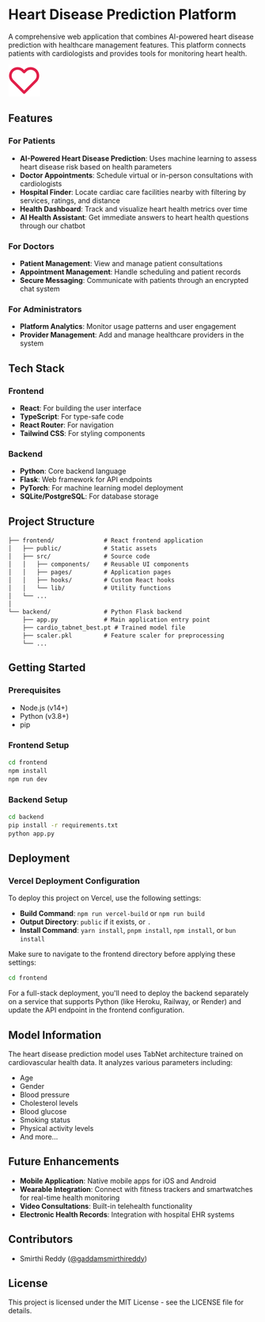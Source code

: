 # Heart Disease Prediction Platform

A comprehensive web application that combines AI-powered heart disease prediction with healthcare management features. This platform connects patients with cardiologists and provides tools for monitoring heart health.

![Heart Health Platform](frontend/public/logo.svg)

## Features

### For Patients
- **AI-Powered Heart Disease Prediction**: Uses machine learning to assess heart disease risk based on health parameters
- **Doctor Appointments**: Schedule virtual or in-person consultations with cardiologists
- **Hospital Finder**: Locate cardiac care facilities nearby with filtering by services, ratings, and distance
- **Health Dashboard**: Track and visualize heart health metrics over time
- **AI Health Assistant**: Get immediate answers to heart health questions through our chatbot

### For Doctors
- **Patient Management**: View and manage patient consultations
- **Appointment Management**: Handle scheduling and patient records
- **Secure Messaging**: Communicate with patients through an encrypted chat system

### For Administrators
- **Platform Analytics**: Monitor usage patterns and user engagement
- **Provider Management**: Add and manage healthcare providers in the system

## Tech Stack

### Frontend
- **React**: For building the user interface
- **TypeScript**: For type-safe code
- **React Router**: For navigation
- **Tailwind CSS**: For styling components

### Backend
- **Python**: Core backend language
- **Flask**: Web framework for API endpoints
- **PyTorch**: For machine learning model deployment
- **SQLite/PostgreSQL**: For database storage

## Project Structure

```
├── frontend/              # React frontend application
│   ├── public/            # Static assets
│   ├── src/               # Source code
│   │   ├── components/    # Reusable UI components
│   │   ├── pages/         # Application pages
│   │   ├── hooks/         # Custom React hooks
│   │   └── lib/           # Utility functions
│   └── ...
│
└── backend/               # Python Flask backend
    ├── app.py             # Main application entry point
    ├── cardio_tabnet_best.pt # Trained model file
    ├── scaler.pkl         # Feature scaler for preprocessing
    └── ...
```

## Getting Started

### Prerequisites
- Node.js (v14+)
- Python (v3.8+)
- pip

### Frontend Setup
```bash
cd frontend
npm install
npm run dev
```

### Backend Setup
```bash
cd backend
pip install -r requirements.txt
python app.py
```

## Deployment

### Vercel Deployment Configuration
To deploy this project on Vercel, use the following settings:

- **Build Command**: `npm run vercel-build` or `npm run build`
- **Output Directory**: `public` if it exists, or `.`
- **Install Command**: `yarn install`, `pnpm install`, `npm install`, or `bun install`

Make sure to navigate to the frontend directory before applying these settings:
```bash
cd frontend
```

For a full-stack deployment, you'll need to deploy the backend separately on a service that supports Python (like Heroku, Railway, or Render) and update the API endpoint in the frontend configuration.

## Model Information

The heart disease prediction model uses TabNet architecture trained on cardiovascular health data. It analyzes various parameters including:
- Age
- Gender
- Blood pressure
- Cholesterol levels
- Blood glucose
- Smoking status
- Physical activity levels
- And more...

## Future Enhancements

- **Mobile Application**: Native mobile apps for iOS and Android
- **Wearable Integration**: Connect with fitness trackers and smartwatches for real-time health monitoring
- **Video Consultations**: Built-in telehealth functionality
- **Electronic Health Records**: Integration with hospital EHR systems

## Contributors

- Smirthi Reddy ([@gaddamsmirthireddy](https://github.com/gaddamsmirthireddy))

## License

This project is licensed under the MIT License - see the LICENSE file for details. 